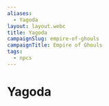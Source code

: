 ```yaml
---
aliases:
  - Yagoda
layout: layout.webc
title: Yagoda
campaignSlug: empire-of-ghouls
campaignTitle: Empire of Ghouls
tags:
  - npcs
---
```

# Yagoda
